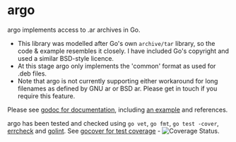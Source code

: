 argo
====

argo implements access to .ar archives in Go.

 * This library was modelled after Go's own `archive/tar` library, so the code & example resembles it closely. I have included Go's copyright and used a similar BSD-style licence.
 * At this stage argo only implements the 'common' format as used for .deb files.
 * Note that argo is not currently supporting either workaround for long filenames as defined by GNU ar or BSD ar. Please get in touch if you require this feature.

Please see [godoc for documentation](http://godoc.org/github.com/laher/argo/ar), including [an example](http://godoc.org/github.com/laher/argo/ar#example-package) and references.

argo has been tested and checked using `go vet`, `go fmt`, `go test -cover`, [errcheck](https://github.com/kisielk/errcheck) and [golint](https://github.com/golang/lint/golint).  See [gocover for test coverage](http://gocover.io/github.com/laher/argo/ar) - ![Coverage Status](http://gocover.io/_badge/github.com/laher/argo/ar?).
